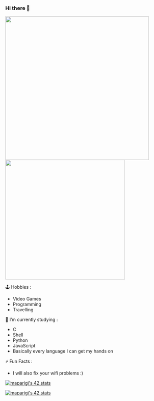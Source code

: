 ### Hi there 👋

<img src="https://github-readme-stats.vercel.app/api?username=Ascriipt&show_icons=true&theme=chartreuse-dark&?count_private=true&include_all_commits=true" length="100" width="450"> <img src="https://github-readme-stats.vercel.app/api/top-langs/?username=Ascriipt&layout=compact&theme=chartreuse-dark" length="100" width="375">

 🕹️ Hobbies : <br>
 -  Video Games
 -  Programming
 -  Travelling <br>
 
 🧠 I’m currently studying : <br>
  - C <br>
  - Shell <br>
  - Python <br>
  - JavaScript <br>
  - Basically every language I can get my hands on <br>

 ⚡ Fun Facts : <br>
  - I will also fix your wifi problems :) <br>

[![maparigi's 42 stats](https://badge42.vercel.app/api/v2/cl1ml1s39006009l4ts7a3w4g/stats?cursusId=21&coalitionId=48)](https://github.com/JaeSeoKim/badge42)

[![maparigi's 42 stats](https://badge42.vercel.app/api/v2/cl1ml1s39006009l4ts7a3w4g/stats?cursusId=9&coalitionId=108)](https://github.com/JaeSeoKim/badge42)

<!--
**Ascriipt/ascriipt** is a ✨ _special_ ✨ repository because its `README.md` (this file) appears on your GitHub profile.

Here are some ideas to get you started:

- 🔭 I’m currently working on ...
- 🌱 I’m currently learning ...
- 👯 I’m looking to collaborate on ...
- 🤔 I’m looking for help with ...
- 💬 Ask me about ...
- 📫 How to reach me: ...
- 😄 Pronouns: ...
- ⚡ Fun fact: ...
-->
